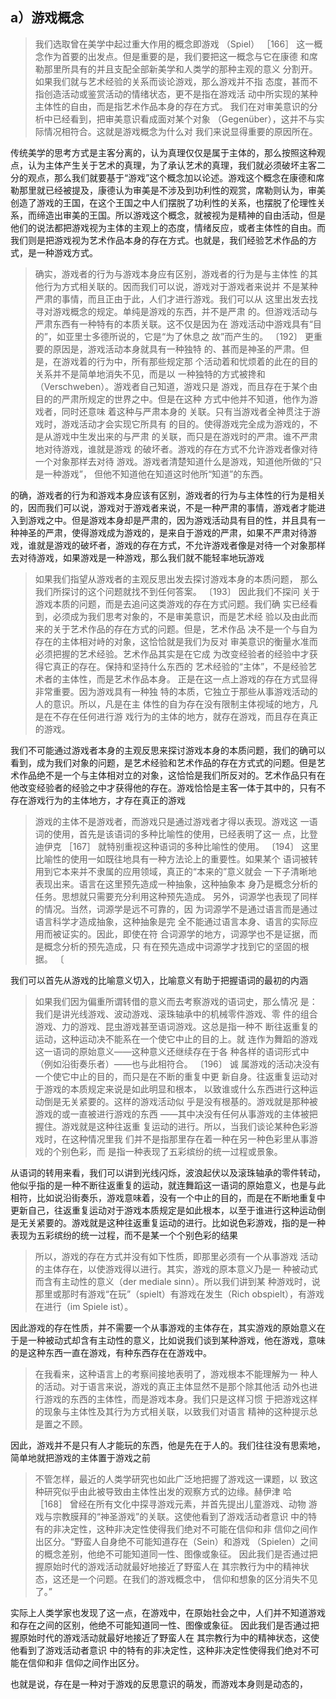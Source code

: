 <h2>a）游戏概念</h2><blockquote data-pid="WIZJb0q0">我们选取曾在美学中起过重大作用的概念即游戏 （Spiel） ［166］ 这一概 念作为首要的出发点。但是重要的是，我们要把这一概念与它在康德 和席勒那里所具有的并且支配全部新美学和人类学的那种主观的意义 分割开。如果我们就与艺术经验的关系而谈论游戏，那么游戏并不指 态度，甚而不指创造活动或鉴赏活动的情绪状态，更不是指在游戏活 动中所实现的某种主体性的自由，而是指艺术作品本身的存在方式。 我们在对审美意识的分析中已经看到，把审美意识看成面对某个对象 （Gegenüber），这并不与实际情况相符合。这就是游戏概念为什么对 我们来说显得重要的原因所在。</blockquote><p data-pid="AhQaVyry">传统美学的思考方式是主客分离的，认为真理仅仅是属于主体的，那么按照这种观点，认为主体产生关于艺术的真理，为了承认艺术的真理，我们就必须破坏主客二分的观点，那么我们就要基于“游戏”这个概念加以论述。游戏这个概念在康德和席勒那里就已经被提及，康德认为审美是不涉及到功利性的观赏，席勒则认为，审美创造了游戏的王国，在这个王国之中人们摆脱了功利性的关系，也摆脱了伦理性关系，而缔造出审美的王国。所以游戏这个概念，就被视为是精神的自由活动，但是他们的说法都把游戏视为主体的主观上的态度，情绪反应，或者主体性的自由。而我们则是把游戏视为艺术作品本身的存在方式。也就是，我们经验艺术作品的方式，是一种游戏方式。</p><blockquote data-pid="0IjDXQew">确实，游戏者的行为与游戏本身应有区别，游戏者的行为是与主体性 的其他行为方式相关联的。因而我们可以说，游戏对于游戏者来说并 不是某种严肃的事情，而且正由于此，人们才进行游戏。我们可以从 这里出发去找寻对游戏概念的规定。单纯是游戏的东西，并不是严肃 的。但游戏活动与严肃东西有一种特有的本质关联。这不仅是因为在 游戏活动中游戏具有“目的”，如亚里士多德所说的，它是“为了休息之 故”而产生的。 〔192〕 更重要的原因是，游戏活动本身就具有一种独特 的、甚而是神圣的严肃。但是，在游戏着的行为中，所有那些规定那 个活动着和忧烦着的此在的目的关系并不是简单地消失不见，而是以 一种独特的方式被搀和（Verschweben）。游戏者自己知道，游戏只是 游戏，而且存在于某个由目的的严肃所规定的世界之中。但是在这种 方式中他并不知道，他作为游戏者，同时还意味 着这种与严肃本身的 关联。只有当游戏者全神贯注于游戏时，游戏活动才会实现它所具有 的目的。使得游戏完全成为游戏的，不是从游戏中生发出来的与严肃 的关联，而只是在游戏时的严肃。谁不严肃地对待游戏，谁就是游戏 的破坏者。游戏的存在方式不允许游戏者像对待一个对象那样去对待 游戏。游戏者清楚知道什么是游戏，知道他所做的“只是一种游戏”， 但他不知道他在知道这时他所“知道”的东西。</blockquote><p data-pid="EaKGPnQm">的确，游戏者的行为和游戏本身应该有区别，游戏者的行为与主体性的行为是相关的，因而我们可以说，游戏对于游戏者来说，不是一种严肃的事情，游戏者才能进入到游戏之中。但是游戏本身却是严肃的，因为游戏活动具有目的性，并且具有一种神圣的严肃，使得游戏成为游戏的，是来自于游戏的严肃，如果不严肃对待游戏，谁就是游戏的破坏者，游戏的存在方式，不允许游戏者像是对待一个对象那样去对待游戏，如果游戏是一种游戏，那么我们就不能轻率地玩游戏</p><blockquote data-pid="1DxClPKP">如果我们指望从游戏者的主观反思出发去探讨游戏本身的本质问题， 那么我们所探讨的这个问题就找不到任何答案。 〔193〕 因此我们不探问 关于游戏本质的问题，而是去追问这类游戏的存在方式问题。我们确 实已经看到，必须成为我们思考对象的，不是审美意识，而是艺术经 验以及由此而来的关于艺术作品的存在方式的问题。但是，艺术作品 决不是一个与自为存在的主体相对峙的对象，这恰恰就是我们为反对 审美意识的衡量水准而必须把握的艺术经验。艺术作品其实是在它成 为改变经验者的经验中才获得它真正的存在。保持和坚持什么东西的 艺术经验的“主体”，不是经验艺术者的主体性，而是艺术作品本身。 正是在这一点上游戏的存在方式显得非常重要。因为游戏具有一种独 特的本质，它独立于那些从事游戏活动的人的意识。所以，凡是在主 体性的自为存在没有限制主体视域的地方，凡是在不存在任何进行游 戏行为的主体的地方，就存在游戏，而且存在真正的游戏。 </blockquote><p data-pid="pAKUQtaG">我们不可能通过游戏者本身的主观反思来探讨游戏本身的本质问题，我们的确可以看到，成为我们对象的问题，是艺术经验和艺术作品的存在方式式的问题。但是艺术作品绝不是一个与主体相对立的对象，这恰恰是我们所反对的。艺术作品只有在他改变经验者的经验之中才获得他的存在。游戏恰恰是主客一体于其中的，只有不存在游戏行为的主体地方，才存在真正的游戏</p><blockquote data-pid="7UWaWuPv">游戏的主体不是游戏者，而游戏只是通过游戏者才得以表现。游戏这 一语词的使用，首先是该语词的多种比喻性的使用，已经表明了这一 点，比登迪伊克 ［167］ 就特别重视这种语词的多种比喻性的使用。 〔194〕 这里比喻性的使用一如既往地具有一种方法论上的重要性。如果某个 语词被转用到它本来并不隶属的应用领域，真正的“本来的”意义就会 一下子清晰地表现出来。语言在这里预先造成一种抽象，这种抽象本 身乃是概念分析的任务。思想就只需要充分利用这种预先造成。 另外，词源学也表现了同样的情况。当然，词源学是远不可靠的，因 为词源学不是通过语言而是通过语言科学才造成抽象，这种抽象是完 全不能通过语言本身、语言的实际应用而被证实的。因此，即使在符 合词源学的地方，词源学也不是证据，而是概念分析的预先造成，只 有在预先造成中词源学才找到它的坚固的根据。 〔</blockquote><p data-pid="g10lCHrH">我们可以首先从游戏的比喻意义切入，比喻意义有助于把握语词的最初的内涵</p><blockquote data-pid="BAj9doeZ">如果我们因为偏重所谓转借的意义而去考察游戏的语词史，那么情况 是：我们是讲光线游戏、波动游戏、滚珠轴承中的机械零件游戏、零 件的组合游戏、力的游戏、昆虫游戏甚至语词游戏。这总是指一种不 断往返重复的运动，这种运动决不能系在一个使它中止的目的上。就 连作为舞蹈的游戏这一语词的原始意义——这种意义还继续存在于各 种各样的语词形式中（例如沿街奏乐者）——也与此相符合。 〔196〕 诚 属游戏的活动决没有一个使它中止的目的，而只是在不断的重复中更 新自身。往返重复运动对于游戏的本质规定来说是如此明显和根本， 以致谁或什么东西进行这种运动倒是无关紧要的。这样的游戏活动似 乎是没有根基的。游戏就是那种被游戏的或一直被进行游戏的东西 ——其中决没有任何从事游戏的主体被把握住。游戏就是这种往返重 复运动的进行。所以，当我们谈论某种色彩游戏时，在这种情况里我 们并不是指那里存在着一种在另一种色彩里从事游戏的个别色彩，而 是指一种表现了五彩缤纷的统一过程或景象。 </blockquote><p data-pid="z-5iTePb">从语词的转用来看，我们可以讲到光线闪烁，波浪起伏以及滚珠轴承的零件转动，他似乎指的是一种不断往返重复的运动，就连舞蹈这一语词的原始意义，也是与此相符，比如说沿街奏乐，游戏意味着，没有一个中止的目的，而是在不断地重复中更新自己，往返重复运动对于游戏本质规定是如此根本，以至于谁进行这种运动倒是无关紧要的。游戏就是这种往返重复运动的进行。比如说色彩游戏，指的是一种表现为五彩缤纷的统一过程，而不是某一个个别色彩的结果</p><blockquote data-pid="1QXQhy54">所以，游戏的存在方式并没有如下性质，即那里必须有一个从事游戏 活动的主体存在，以使游戏得以进行。其实，游戏的原本意义乃是一 种被动式而含有主动性的意义（der mediale sinn）。所以我们讲到某 种游戏时，说那里或那时有游戏“在玩”（spielt）有游戏在发生（Rich obspielt），有游戏在进行（im Spiele ist）。</blockquote><p data-pid="qpYigNxs">因此游戏的存在性质，并不需要一个从事游戏的主体存在，其实游戏的原始意义在于是一种被动式却含有主动性的意义，比如说我们谈到某种游戏，他在游戏，意味的是这种东西一直在游戏，有种东西存在在游戏中。</p><blockquote data-pid="bDsBRNXm">在我看来，这种语言上的考察间接地表明了，游戏根本不能理解为一 种人的活动。对于语言来说，游戏的真正主体显然不是那个除其他活 动外也进行游戏的东西的主体性，而是游戏本身。我们只是这样习惯 于把游戏这样的现象与主体性及其行为方式相关联，以致我们对语言 精神的这种提示总是置之不顾。 </blockquote><p data-pid="VTS9AtJT">因此，游戏并不是只有人才能玩的东西，他是先在于人的。我们往往没有思索地，简单地就把游戏的主体置于游戏之前</p><blockquote data-pid="zoXcbKwQ">不管怎样，最近的人类学研究也如此广泛地把握了游戏这一课题，以 致这种研究似乎由此被导致由主体性出发的观察方式的边缘。赫伊津 哈 ［168］ 曾经在所有文化中探寻游戏元素，并首先提出儿童游戏、动物 游戏与宗教膜拜的“神圣游戏”的关联。这使他看到了游戏活动者意识 中的特有的非决定性，这种非决定性使得我们绝对不可能在信仰和非 信仰之间作出区分。“野蛮人自身绝不可能知道存在（Sein）和游戏 （Spielen）之间的概念差别，他绝不可能知道同一性、图像或象征。 因此我们是否通过把握原始时代的游戏活动就最好地接近了野蛮人在 其宗教行为中的精神状态，这还是一个问题。在我们的游戏概念中， 信仰和想象的区分消失不见了。” </blockquote><p data-pid="RgqG4FSE">实际上人类学家也发现了这一点，在游戏中，在原始社会之中，人们并不知道游戏和存在之间的区别，他绝不可能知道同一性、图像或象征。 因此我们是否通过把握原始时代的游戏活动就最好地接近了野蛮人在 其宗教行为中的精神状态，这使他看到了游戏活动者意识 中的特有的非决定性，这种非决定性使得我们绝对不可能在信仰和非 信仰之间作出区分。</p><p data-pid="MIG3LPG4">也就是说，存在是一种对于游戏的反思意识的萌发，而游戏本身则是动态的，</p><p></p><p></p><p></p><p></p><p></p><p></p><p></p><p></p><p></p><p></p>